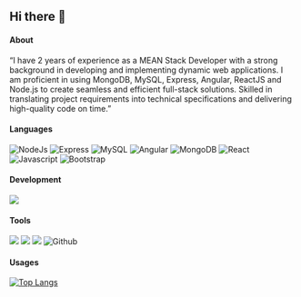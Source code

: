## Hi there 👋

#### About

“I have 2 years of experience as a MEAN Stack Developer with a strong background in developing and implementing dynamic web applications. 
I am proficient in using MongoDB, MySQL, Express, Angular, ReactJS and Node.js to create seamless and efficient full-stack solutions. 
Skilled in translating project requirements into technical specifications and delivering high-quality code on time.”

#### Languages
![NodeJs](https://img.shields.io/badge/-Node-darkgreen?logo=node.js&logoColor=white&style=flat)
![Express](https://img.shields.io/badge/-Express-grey?logo=Express&logoColor=white&style=flat)
![MySQL](https://img.shields.io/badge/-MySQL-grey?style=flat&logo=mysql&logoColor=white)
![Angular](https://img.shields.io/badge/-Angular-939393?style=flat&logo=angular&logoColor=d10404)
![MongoDB](https://img.shields.io/badge/-MongoDB-grey?style=flat-square&logo=mongodb)
![React](https://img.shields.io/badge/-React-61DAFB?style=flat&logo=react&logoColor=3c3c3c)
![Javascript](https://img.shields.io/badge/-JavaScript-F7DF1E?style=flat&logo=javascript&logoColor=3c3c3c)
![Bootstrap](https://img.shields.io/badge/-Bootstrap-purple?style=flat&logo=bootstrap&logoColor=white)


#### Development
![](https://img.shields.io/badge/-Visual_Studio_Code-007ACC?style=flat&logo=visual-studio-code&logoColor=white)


#### Tools
![](https://img.shields.io/badge/-Postman-FFFFFF?logo=postman&logoColor=orange&style=flat)
![](https://img.shields.io/badge/-Git-white?logo=git&logoColor=red&style=flat)
![](https://img.shields.io/badge/-Jira-white?logo=jira&logoColor=blue&style=flat)
![Github](http://img.shields.io/badge/-Github-000000?style=flat-square&logo=github)


#### Usages
[![Top Langs](https://github-readme-stats.vercel.app/api/top-langs/?username=gauravmazumdar97)](https://github.com/gauravmazumdar97/github-readme-stats)
